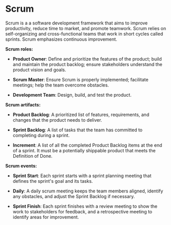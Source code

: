 # Scrum

Scrum is a a software development framework that aims to improve productivity, reduce time to market, and promote teamwork. Scrum relies on self-organizing and cross-functional teams that work in short cycles called sprints. Scrum emphasizes continuous improvement.

**Scrum roles:**

* **Product Owner**: Define and prioritize the features of the product; build and maintain the product backlog; ensure stakeholders understand the product vision and goals.

* **Scrum Master**: Ensure Scrum is properly implemented; facilitate meetings; help the team overcome obstacles.

* **Development Team**: Design, build, and test the product.

**Scrum artifacts:**

* **Product Backlog**: A prioritized list of features, requirements, and changes that the product needs to deliver.

* **Sprint Backlog**: A list of tasks that the team has committed to completing during a sprint.

* **Increment**: A list of all the completed Product Backlog items at the end of a sprint. It must be a potentially shippable product that meets the Definition of Done.

**Scrum events:**

* **Sprint Start**: Each sprint starts with a sprint planning meeting that defines the sprint's goal and its tasks.

* **Daily**: A daily scrum meeting keeps the team members aligned, identify any obstacles, and adjust the Sprint Backlog if necessary.

* **Sprint Finish**: Each sprint finishes with a review meeting to show the work to stakeholders for feedback, and a retrospective meeting to identify areas for improvement.
